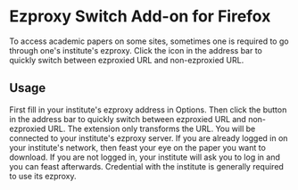 # Ezproxy Switch Add-on for Firefox
To access academic papers on some sites, sometimes one is required to go through one's institute's ezproxy. Click the icon in the address bar to quickly switch between ezproxied URL and non-ezproxied URL.
## Usage
First fill in your institute's ezproxy address in Options. Then click the button in the address bar to quickly switch between ezproxied URL and non-ezproxied URL. The extension only transforms the URL. You will be connected to your institute's ezproxy server. If you are already logged in on your institute's network, then feast your eye on the paper you want to download. If you are not logged in, your institute will ask you to log in and you can feast afterwards. Credential with the institute is generally required to use its ezproxy.
